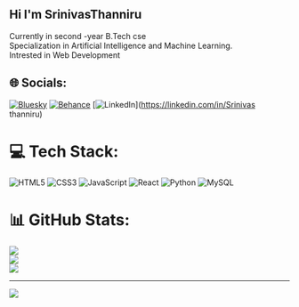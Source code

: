 ## Hi I'm SrinivasThanniru
Currently in second -year B.Tech cse <br>
Specialization in Artificial Intelligence and Machine Learning.<br>
Intrested in Web Development <br>

## 🌐 Socials:
[![Bluesky](https://img.shields.io/badge/bluesky-0285FF?style=for-the-badge&logo=bluesky&logoColor=%23FFFFFF)](https://bsky.app/profile/Srinivasthanniru) [![Behance](https://img.shields.io/badge/Behance-1769ff?logo=behance&logoColor=white)](https://behance.net/srinivas) [![LinkedIn](https://img.shields.io/badge/LinkedIn-%230077B5.svg?logo=linkedin&logoColor=white)](https://linkedin.com/in/Srinivas thanniru) 

# 💻 Tech Stack:
![HTML5](https://img.shields.io/badge/html5-%23E34F26.svg?style=for-the-badge&logo=html5&logoColor=white) ![CSS3](https://img.shields.io/badge/css3-%231572B6.svg?style=for-the-badge&logo=css3&logoColor=white) ![JavaScript](https://img.shields.io/badge/javascript-%23323330.svg?style=for-the-badge&logo=javascript&logoColor=%23F7DF1E) ![React](https://img.shields.io/badge/react-%2320232a.svg?style=for-the-badge&logo=react&logoColor=%2361DAFB) ![Python](https://img.shields.io/badge/python-3670A0?style=for-the-badge&logo=python&logoColor=ffdd54) ![MySQL](https://img.shields.io/badge/mysql-4479A1.svg?style=for-the-badge&logo=mysql&logoColor=white)
# 📊 GitHub Stats:
![](https://github-readme-stats.vercel.app/api?username=profile&theme=blue-green&hide_border=false&include_all_commits=true&count_private=false)<br/>
![](https://nirzak-streak-stats.vercel.app/?user=profile&theme=blue-green&hide_border=false)<br/>
![](https://github-readme-stats.vercel.app/api/top-langs/?username=profile&theme=blue-green&hide_border=false&include_all_commits=true&count_private=false&layout=compact)

---
[![](https://visitcount.itsvg.in/api?id=profile&icon=0&color=0)](https://visitcount.itsvg.in)

<!-- Proudly created with GPRM ( https://gprm.itsvg.in ) -->

